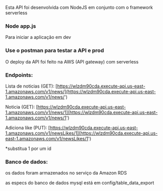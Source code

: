 Esta API foi desenvolvida com NodeJS em conjunto com o framework serverless

### Node app.js

Para iniciar a aplicação em dev

### Use o postman para testar a API e prod

O deploy da API foi feito na AWS (API gateway) com serverless

### Endpoints: 


Lista de noticias (GET): [https://wlzdm90cda.execute-api.us-east-1.amazonaws.com/v1/news/](https://wlzdm90cda.execute-api.us-east-1.amazonaws.com/v1/news/')

Noticia (GET): [https://wlzdm90cda.execute-api.us-east-1.amazonaws.com/v1/news/1](https://wlzdm90cda.execute-api.us-east-1.amazonaws.com/v1/news/1')

Adiciona like (PUT): [https://wlzdm90cda.execute-api.us-east-1.amazonaws.com/v1/newsLikes/1](https://wlzdm90cda.execute-api.us-east-1.amazonaws.com/v1/newsLikes/1')


*substitua 1 por um id

### Banco de dados:

os dados foram armazenados no serviço da Amazon RDS

as especs do banco de dados mysql está em config/table_data_export

